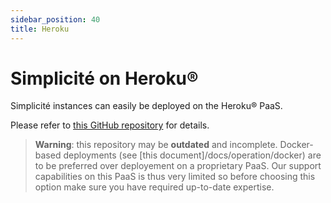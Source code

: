 ```yaml
---
sidebar_position: 40
title: Heroku
---
```


Simplicit&eacute; on Heroku&reg;
================================

Simplicité instances can easily be deployed on the Heroku&reg; PaaS.

Please refer to [this GitHub repository](https://github.com/simplicitesoftware/heroku-template) for details.

> **Warning**: this repository may be **outdated** and incomplete.
> Docker-based deployments (see [this document]/docs/operation/docker) are to be preferred over deployement on a proprietary PaaS.
> Our support capabilities on this PaaS is thus very limited so before choosing this option make sure you have required up-to-date expertise.

